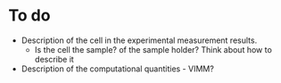 # To do
* Description of the cell in the experimental measurement results.
    * Is the cell the sample? of the sample holder? Think about how to describe it 
* Description of the computational quantities - VIMM?